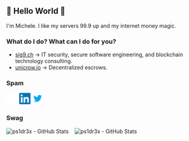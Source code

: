 ## 👾 Hello World 👾

I'm Michele. I like my servers 99.9 up and my internet money magic.

### What do I do? What can I do for you?

* [sig9.ch](https://sig9.ch) &rarr; IT security, secure software engineering, and blockchain technology consulting.
* [unicrow.io](https://unicrow.io) &rarr; Decentralized escrows.

### Spam

<a href="https://michelefederici.com" target="_blank"><img alt="Michele Federici - Website" width="30px" src="https://raw.githubusercontent.com/ps1dr3x/ps1dr3x/master/resources/website.png" /></a>
<a href="https://www.linkedin.com/in/michelefederici" target="_blank"><img alt="Michele Federici - LinkedIn" width="30px" src="https://raw.githubusercontent.com/ps1dr3x/ps1dr3x/master/resources/linkedin.svg" /></a>
<a href="https://twitter.com/ps1dr3x" target="_blank"><img alt="Michele Federici - Twitter" width="30px" src="https://raw.githubusercontent.com/ps1dr3x/ps1dr3x/master/resources/twitter.png" /></a>

### Swag

<img src="https://github-readme-stats.vercel.app/api?username=ps1dr3x&show_icons=true&count_private=true&theme=radical" alt="ps1dr3x - GitHub Stats">&nbsp; &nbsp;
<img src="https://github-readme-stats.vercel.app/api/top-langs/?username=ps1dr3x&layout=compact&show_icons=true&count_private=true&theme=radical" alt="ps1dr3x - GitHub Stats">
